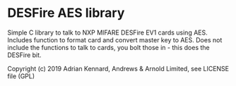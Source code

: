 # DESFire AES library
Simple C library to talk to NXP MIFARE DESFire EV1 cards using AES.
Includes function to format card and convert master key to AES.
Does not include the functions to talk to cards, you bolt those in - this does the DESFire bit.

Copyright (c) 2019 Adrian Kennard, Andrews & Arnold Limited, see LICENSE file (GPL)
